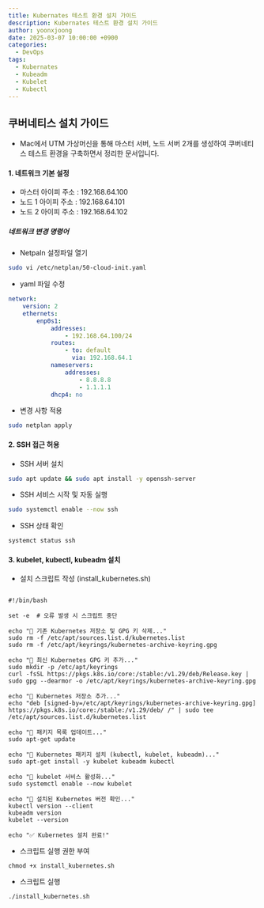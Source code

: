 ```yaml
---
title: Kubernates 테스트 환경 설치 가이드
description: Kubernates 테스트 환경 설치 가이드
author: yoonxjoong
date: 2025-03-07 10:00:00 +0900
categories:
  - DevOps
tags:
  - Kubernates
  - Kubeadm
  - Kubelet
  - Kubectl
---
```

## 쿠버네티스 설치 가이드

- Mac에서 UTM 가상머신을 통해 마스터 서버, 노드 서버 2개를 생성하여 쿠버네티스 테스트 환경을 구축하면서 정리한 문서입니다. 


#### 1. 네트워크 기본 설정
- 마스터 아이피 주소 : 192.168.64.100
- 노드 1 아이피 주소 : 192.168.64.101
- 노드 2 아이피 주소 : 192.168.64.102

##### 네트워크 변경 명령어
- Netpaln 설정파일 열기
``` bash
sudo vi /etc/netplan/50-cloud-init.yaml
```

-  yaml 파일 수정
``` yaml
network:
	version: 2
	ethernets:
		enp0s1:
			addresses:
				- 192.168.64.100/24
			routes:
				- to: default
			 	  via: 192.168.64.1
			nameservers:
				addresses:
					- 8.8.8.8
					- 1.1.1.1
			dhcp4: no
```

- 변경 사항 적용
``` bash
sudo netplan apply
```

#### 2. SSH 접근 허용
- SSH 서버 설치
``` bash
sudo apt update && sudo apt install -y openssh-server
```

- SSH 서비스 시작 및 자동 실행
``` bash
sudo systemctl enable --now ssh
```

- SSH 상태 확인
``` bash
systemct status ssh
```



#### 3. kubelet,  kubectl, kubeadm 설치
- 설치 스크립트 작성 (install_kubernetes.sh)

```shell

#!/bin/bash
  
set -e  # 오류 발생 시 스크립트 중단  
  
echo "🔹 기존 Kubernetes 저장소 및 GPG 키 삭제..."  
sudo rm -f /etc/apt/sources.list.d/kubernetes.list  
sudo rm -f /etc/apt/keyrings/kubernetes-archive-keyring.gpg  
  
echo "🔹 최신 Kubernetes GPG 키 추가..."  
sudo mkdir -p /etc/apt/keyrings  
curl -fsSL https://pkgs.k8s.io/core:/stable:/v1.29/deb/Release.key | sudo gpg --dearmor -o /etc/apt/keyrings/kubernetes-archive-keyring.gpg  
  
echo "🔹 Kubernetes 저장소 추가..."  
echo "deb [signed-by=/etc/apt/keyrings/kubernetes-archive-keyring.gpg] https://pkgs.k8s.io/core:/stable:/v1.29/deb/ /" | sudo tee /etc/apt/sources.list.d/kubernetes.list  
  
echo "🔹 패키지 목록 업데이트..."  
sudo apt-get update  
  
echo "🔹 Kubernetes 패키지 설치 (kubectl, kubelet, kubeadm)..."  
sudo apt-get install -y kubelet kubeadm kubectl  
  
echo "🔹 kubelet 서비스 활성화..."  
sudo systemctl enable --now kubelet  
  
echo "🔹 설치된 Kubernetes 버전 확인..."  
kubectl version --client  
kubeadm version  
kubelet --version  

echo "✅ Kubernetes 설치 완료!"

```


- 스크립트 실행 권한 부여
``` shell
chmod +x install_kubernetes.sh
```

- 스크립트 실행
``` shell
./install_kubernetes.sh
```
